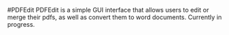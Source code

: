  #PDFEdit
 PDFEdit is a simple GUI interface that allows users to edit or merge their pdfs, as well as convert them to word documents.
 Currently in progress.
